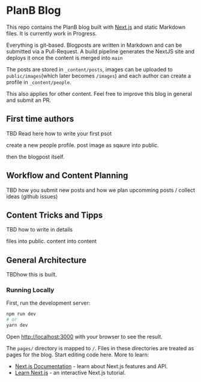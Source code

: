 # PlanB Blog
This repo contains the PlanB blog built with [Next.js](https://nextjs.org/) and static Markdown files. It is currently work in Progress.

Everything is git-based. Blogposts are written in Markdown and can be submitted via a Pull-Request. A build pipeline generates the NextJS site and deploys it once the content is merged into `main`

The posts are stored in `_content/posts`, images can be uploaded to `public/images`(which later becomes `/images`) and each author can create a profile in `_content/people`.

This also applies for other content. Feel free to improve this blog in general and submit an PR.

## First time authors

TBD Read here how to write your first psot

create a new people profile. post image as sqaure into public.

then the blogpost itself.

## Workflow and Content Planning

TBD how you submit new posts and how we plan upcomming posts / collect ideas (github issues)

## Content Tricks and Tipps

TBD how to write in details

files into public. content into content

## General Architecture

TBDhow this is built.

### Running Locally
First, run the development server:

```bash
npm run dev
# or
yarn dev
```

Open [http://localhost:3000](http://localhost:3000) with your browser to see the result.

The `pages/` directory is mapped to `/`. Files in these directories are treated as pages for the blog. Start editing code here. More to learn:

- [Next.js Documentation](https://nextjs.org/docs) - learn about Next.js features and API.
- [Learn Next.js](https://nextjs.org/learn) - an interactive Next.js tutorial.

